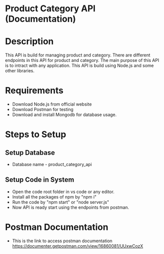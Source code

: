 # Product Category API (Documentation)

# Description

This API is build for managing product and category. There are different endpoints in this API for product and category. The main purpose of this API is to intract with any application. This API is build using Node.js and some other libraries.


# Requirements

* Download Node.js from official website
* Download Postman for testing
* Download and install Mongodb for database usage.

# Steps to Setup

## Setup Database

* Database name - product_category_api

## Setup Code in System

* Open the code root folder in vs code or any editor.
* Install all the packages of npm by "npm i"
* Run the code by "npm start" or "node server.js"
* Now API is ready start using the endpoints from postman.

# Postman Documentation
* This is the link to access postman documentation 
https://documenter.getpostman.com/view/16860081/UUxwCozX




